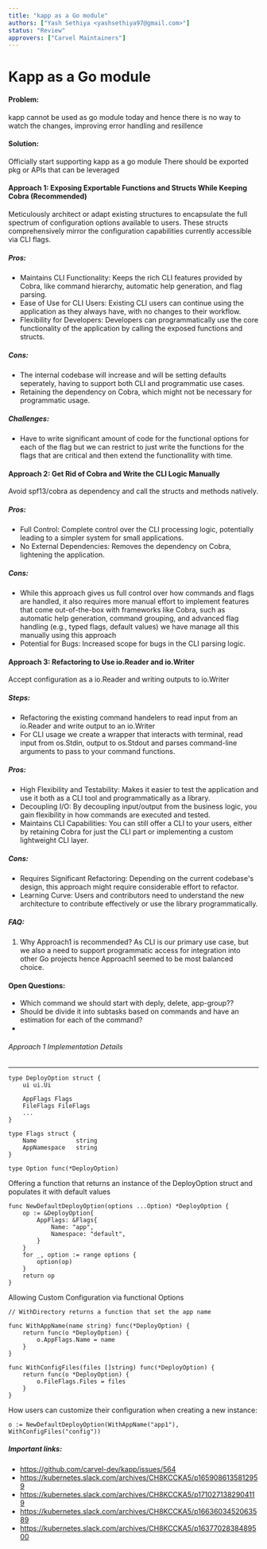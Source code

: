 ```yaml
---
title: "kapp as a Go module"
authors: ["Yash Sethiya <yashsethiya97@gmail.com>"]
status: "Review"
approvers: ["Carvel Maintainers"]
---
```


# Kapp as a Go module

#### Problem: 
kapp cannot be used as go module today and hence there is no way to watch the changes, improving error handling and resillence

#### Solution:
Officially start supporting kapp as a go module There should be exported pkg or APIs that can be leveraged 

#### Approach 1: Exposing Exportable Functions and Structs While Keeping Cobra (Recommended)
Meticulously architect or adapt existing structures to encapsulate the full spectrum of configuration options available to users. These structs comprehensively mirror the configuration capabilities currently accessible via CLI flags.

##### Pros:
- Maintains CLI Functionality: Keeps the rich CLI features provided by Cobra, like command hierarchy, automatic help generation, and flag parsing.
- Ease of Use for CLI Users: Existing CLI users can continue using the application as they always have, with no changes to their workflow.
- Flexibility for Developers: Developers can programmatically use the core functionality of the application by calling the exposed functions and structs.

##### Cons:
- The internal codebase will increase and will be setting defaults seperately, having to support both CLI and programmatic use cases.
- Retaining the dependency on Cobra, which might not be necessary for programmatic usage.

##### Challenges:
- Have to write significant amount of code for the functional options for each of the flag but we can restrict to just write the functions for the flags that are critical and then extend the functionallity with time.


#### Approach 2: Get Rid of Cobra and Write the CLI Logic Manually
Avoid spf13/cobra as dependency and call the structs and methods natively.

##### Pros:
- Full Control: Complete control over the CLI processing logic, potentially leading to a simpler system for small applications.
- No External Dependencies: Removes the dependency on Cobra, lightening the application.

##### Cons:
- While this approach gives us full control over how commands and flags are handled, it also requires more manual effort to implement features that come out-of-the-box with frameworks like Cobra, such as automatic help generation, command grouping, and advanced flag handling (e.g., typed flags, default values) we have manage all this manually using this approach
- Potential for Bugs: Increased scope for bugs in the CLI parsing logic.


#### Approach 3: Refactoring to Use io.Reader and io.Writer
Accept configuration as a io.Reader and writing outputs to io.Writer

##### Steps:
- Refactoring the existing command handelers to read input from an io.Reader and write output to an io.Writer
- For CLI usage we create a wrapper that interacts with terminal, read input from os.Stdin, output to os.Stdout and parses command-line arguments to pass to your command functions.

##### Pros:
- High Flexibility and Testability: Makes it easier to test the application and use it both as a CLI tool and programmatically as a library.
- Decoupling I/O: By decoupling input/output from the business logic, you gain flexibility in how commands are executed and tested.
- Maintains CLI Capabilities: You can still offer a CLI to your users, either by retaining Cobra for just the CLI part or implementing a custom lightweight CLI layer.


##### Cons:
- Requires Significant Refactoring: Depending on the current codebase's design, this approach might require considerable effort to refactor.
- Learning Curve: Users and contributors need to understand the new architecture to contribute effectively or use the library programmatically.

##### FAQ:
1. Why Approach1 is recommended?
As CLI is our primary use case, but we also a need to support programmatic access for integration into other Go projects hence Approach1 seemed to be most balanced choice.

#### Open Questions:
- Which command we should start with deply, delete, app-group??
- Should be divide it into subtasks based on commands and have an estimation for each of the command?
-
###### Approach 1 Implementation Details

---


```
type DeployOption struct {
    ui ui.Ui
    
    AppFlags Flags
    FileFlags FileFlags
    ...
}

type Flags struct {
    Name           string
    AppNamespace   string
}

type Option func(*DeployOption)
```

Offering a function that returns an instance of the DeployOption struct and populates it with default values

```
func NewDefaultDeployOption(options ...Option) *DeployOption {
    op := &DeployOption{
        AppFlags: &Flags{
            Name: "app",
            Namespace: "default",
        }
    }
    for _, option := range options {
        option(op)
    }
    return op
}
```

Allowing Custom Configuration via functional Options
```
// WithDirectory returns a function that set the app name

func WithAppName(name string) func(*DeployOption) {
    return func(o *DeployOption) {
        o.AppFlags.Name = name
    }
}

func WithConfigFiles(files []string) func(*DeployOption) {
    return func(o *DeployOption) {
        o.FileFlags.Files = files
    }
}
```

How users can customize their configuration when creating a new instance:
```
o := NewDefaultDeployOption(WithAppName("app1"), WithConfigFiles("config"))
```



##### Important links:
- https://github.com/carvel-dev/kapp/issues/564
- https://kubernetes.slack.com/archives/CH8KCCKA5/p1659086135812959
- https://kubernetes.slack.com/archives/CH8KCCKA5/p1710271382904119
- https://kubernetes.slack.com/archives/CH8KCCKA5/p1663603452063589
- https://kubernetes.slack.com/archives/CH8KCCKA5/p1637702838489500 




